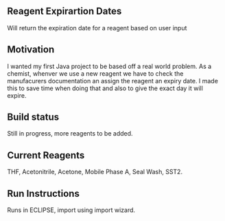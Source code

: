 ## Reagent Expirartion Dates
Will return the expiration date for a reagent based on user input

## Motivation
I wanted my first Java project to be based off a real world problem. As a chemist, whenver we use a new reagent we have to check the manufacurers documentation an assign the reagent an expiry date. I made this to save time when doing that and also to give the exact day it will expire. 

## Build status
Still in progress, more reagents to be added. 

## Current Reagents
THF, Acetonitrile, Acetone, Mobile Phase A, Seal Wash, SST2.

## Run Instructions
Runs in ECLIPSE, import using import wizard. 
